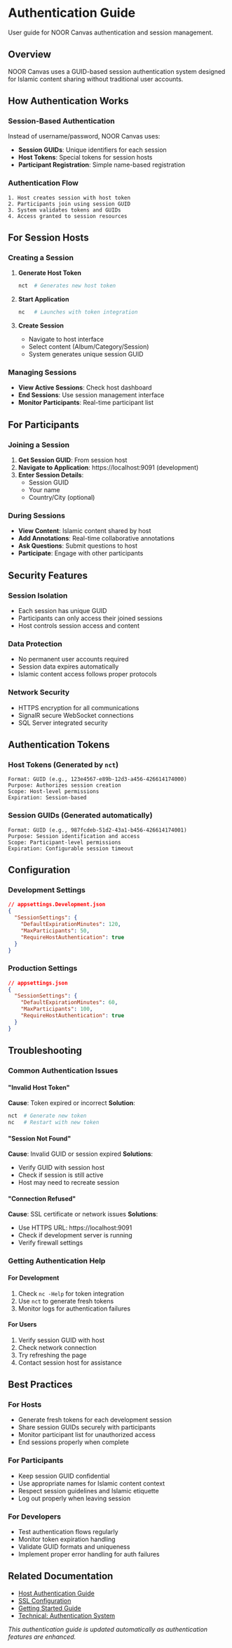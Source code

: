 # Authentication Guide

User guide for NOOR Canvas authentication and session management.

## Overview

NOOR Canvas uses a GUID-based session authentication system designed for Islamic content sharing without traditional user accounts.

## How Authentication Works

### Session-Based Authentication
Instead of username/password, NOOR Canvas uses:
- **Session GUIDs**: Unique identifiers for each session
- **Host Tokens**: Special tokens for session hosts
- **Participant Registration**: Simple name-based registration

### Authentication Flow
```
1. Host creates session with host token
2. Participants join using session GUID
3. System validates tokens and GUIDs
4. Access granted to session resources
```

## For Session Hosts

### Creating a Session
1. **Generate Host Token**
   ```powershell
   nct  # Generates new host token
   ```

2. **Start Application**
   ```powershell
   nc   # Launches with token integration
   ```

3. **Create Session**
   - Navigate to host interface
   - Select content (Album/Category/Session)
   - System generates unique session GUID

### Managing Sessions
- **View Active Sessions**: Check host dashboard
- **End Sessions**: Use session management interface
- **Monitor Participants**: Real-time participant list

## For Participants

### Joining a Session
1. **Get Session GUID**: From session host
2. **Navigate to Application**: https://localhost:9091 (development)
3. **Enter Session Details**:
   - Session GUID
   - Your name
   - Country/City (optional)

### During Sessions
- **View Content**: Islamic content shared by host
- **Add Annotations**: Real-time collaborative annotations
- **Ask Questions**: Submit questions to host
- **Participate**: Engage with other participants

## Security Features

### Session Isolation
- Each session has unique GUID
- Participants can only access their joined sessions
- Host controls session access and content

### Data Protection
- No permanent user accounts required
- Session data expires automatically
- Islamic content access follows proper protocols

### Network Security
- HTTPS encryption for all communications
- SignalR secure WebSocket connections
- SQL Server integrated security

## Authentication Tokens

### Host Tokens (Generated by `nct`)
```
Format: GUID (e.g., 123e4567-e89b-12d3-a456-426614174000)
Purpose: Authorizes session creation
Scope: Host-level permissions
Expiration: Session-based
```

### Session GUIDs (Generated automatically)
```
Format: GUID (e.g., 987fcdeb-51d2-43a1-b456-426614174001)
Purpose: Session identification and access
Scope: Participant-level permissions  
Expiration: Configurable session timeout
```

## Configuration

### Development Settings
```json
// appsettings.Development.json
{
  "SessionSettings": {
    "DefaultExpirationMinutes": 120,
    "MaxParticipants": 50,
    "RequireHostAuthentication": true
  }
}
```

### Production Settings
```json
// appsettings.json
{
  "SessionSettings": {
    "DefaultExpirationMinutes": 60,
    "MaxParticipants": 100,
    "RequireHostAuthentication": true
  }
}
```

## Troubleshooting

### Common Authentication Issues

#### "Invalid Host Token"
**Cause**: Token expired or incorrect
**Solution**:
```powershell
nct  # Generate new token
nc   # Restart with new token
```

#### "Session Not Found"
**Cause**: Invalid GUID or session expired
**Solutions**:
- Verify GUID with session host
- Check if session is still active
- Host may need to recreate session

#### "Connection Refused"
**Cause**: SSL certificate or network issues
**Solutions**:
- Use HTTPS URL: https://localhost:9091
- Check if development server is running
- Verify firewall settings

### Getting Authentication Help

#### For Development
1. Check `nc -Help` for token integration
2. Use `nct` to generate fresh tokens
3. Monitor logs for authentication failures

#### For Users
1. Verify session GUID with host
2. Check network connection
3. Try refreshing the page
4. Contact session host for assistance

## Best Practices

### For Hosts
- Generate fresh tokens for each development session
- Share session GUIDs securely with participants
- Monitor participant list for unauthorized access
- End sessions properly when complete

### For Participants
- Keep session GUID confidential
- Use appropriate names for Islamic content context
- Respect session guidelines and Islamic etiquette
- Log out properly when leaving session

### For Developers
- Test authentication flows regularly
- Monitor token expiration handling
- Validate GUID formats and uniqueness
- Implement proper error handling for auth failures

## Related Documentation

- [Host Authentication Guide](host-authentication-guide.md)
- [SSL Configuration](ssl-configuration-user-guide.md)
- [Getting Started Guide](getting-started-guide.md)
- [Technical: Authentication System](~/articles/technical/authentication-technical-reference.md)

*This authentication guide is updated automatically as authentication features are enhanced.*
